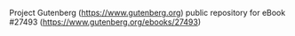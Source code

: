 Project Gutenberg (https://www.gutenberg.org) public repository for eBook #27493 (https://www.gutenberg.org/ebooks/27493)
